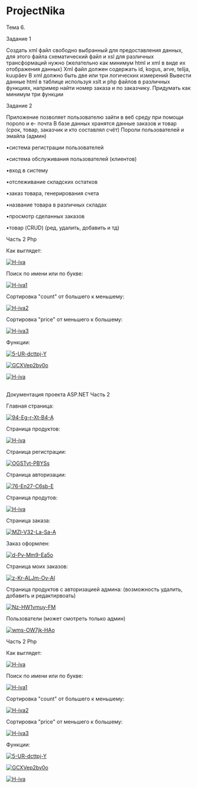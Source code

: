 # ProjectNika

Тема 6.

Задание 1

Создать xml файл свободно выбранный для предоставления данных, для этого файла схематический файл и xsl для различных трансформаций
нужно (желательно как минимум html и xml в виде их отображения данных) 
Xml файл должен содержать id, kogus, arve, telija, kuupäev 
В xml должно быть две или три логических измерений 
Вывести данные html в таблице используя xslt и php файлов в различных функциях, 
например найти номер заказа и по заказчику. Придумать как минимум три функции

Задание 2 

Приложение позволяет пользователю зайти в веб среду при помощи пороло и е- почта
В базе данных хранятся данные заказов и товар (срок, товар, заказчик и кто составлял счёт) 
Пороли пользователей и эмайла (админ) 

•система регистрации пользователей 

•система обслуживания пользователей (клиентов) 

•вход в систему 

•отслеживание складских остатков

•заказ товара, генерирования счета 

•название товара в различных складах 

•просмотр сделанных заказов 

•товар (CRUD) (ред, удалить, добавить и тд)

Часть 2 Php

Как выглядет: 

<a href="https://imgbb.com/"><img src="https://i.ibb.co/YkqThyd/H-iva.png" alt="H-iva" border="0"></a>

Поиск по имени или по букве:

<a href="https://imgbb.com/"><img src="https://i.ibb.co/wC6yZWC/H-iva1.png" alt="H-iva1" border="0"></a>

Сортировка "count" от большего к меньшему: 

<a href="https://imgbb.com/"><img src="https://i.ibb.co/FHQnQ7w/H-iva2.png" alt="H-iva2" border="0"></a>

Сортировка "price" от меньшего к большему:

<a href="https://imgbb.com/"><img src="https://i.ibb.co/Fnwx7jm/H-iva3.png" alt="H-iva3" border="0"></a>

Функции: 

<a href="https://imgbb.com/"><img src="https://i.ibb.co/r2y7d4R/5-UR-dcttpj-Y.jpg" alt="5-UR-dcttpj-Y" border="0"></a>


<a href="https://ibb.co/85dd6tb"><img src="https://i.ibb.co/MVGGMQf/GCXVep2bv0o.jpg" alt="GCXVep2bv0o" border="0"></a>


<a href="https://ibb.co/cQjSQqG"><img src="https://i.ibb.co/XtqrtHh/H-iva.png" alt="H-iva" border="0"></a><br /><a target='_blank' href='https://imgbb.com/'></a><br />


Документация проекта ASP.NET Часть 2

Главная страница:

<a href="https://ibb.co/jfF8zmB"><img src="https://i.ibb.co/nmSwB9Z/94-Eg-r-Xt-B4-A.jpg" alt="94-Eg-r-Xt-B4-A" border="0"></a>

Страница продуктов: 

<a href="https://ibb.co/b1T7nKz"><img src="https://i.ibb.co/7vPbF12/H-iva.png" alt="H-iva" border="0"></a>

Страница регистрации:

<a href="https://ibb.co/dcGgRLs"><img src="https://i.ibb.co/xsJHNfK/OGSTvt-PBYSs.jpg" alt="OGSTvt-PBYSs" border="0"></a>

Страница авторизации: 

<a href="https://imgbb.com/"><img src="https://i.ibb.co/fQjkCYr/76-En27-C6sb-E.jpg" alt="76-En27-C6sb-E" border="0"></a>

Страница продутов: 

<a href="https://ibb.co/2STN1rw"><img src="https://i.ibb.co/cwjLS9P/H-iva.png" alt="H-iva" border="0"></a>

Страница заказа:

<a href="https://imgbb.com/"><img src="https://i.ibb.co/LgVN05d/MZl-V32-La-Sa-A.jpg" alt="MZl-V32-La-Sa-A" border="0"></a>

Заказ оформлен:

<a href="https://imgbb.com/"><img src="https://i.ibb.co/m5PN4tq/d-Pv-Mm9-Ea5o.jpg" alt="d-Pv-Mm9-Ea5o" border="0"></a>

Страница моих заказов:

<a href="https://imgbb.com/"><img src="https://i.ibb.co/4t9xRWR/z-Kr-ALJm-Ov-AI.jpg" alt="z-Kr-ALJm-Ov-AI" border="0"></a>

Страница продуктов с авторизацией админа: 
(возможность удалить, добавить и редактирвоать)

<a href="https://ibb.co/QQxnTgn"><img src="https://i.ibb.co/JtS2G12/Nz-HW1vmuy-FM.jpg" alt="Nz-HW1vmuy-FM" border="0"></a>

Пользователи (может смотреть только админ)

<a href="https://ibb.co/VW4NL3Q"><img src="https://i.ibb.co/6RCZyN1/wms-OW7jk-HAo.jpg" alt="wms-OW7jk-HAo" border="0"></a>

Часть 2 Php

Как выглядет: 

<a href="https://imgbb.com/"><img src="https://i.ibb.co/YkqThyd/H-iva.png" alt="H-iva" border="0"></a>

Поиск по имени или по букве:

<a href="https://imgbb.com/"><img src="https://i.ibb.co/wC6yZWC/H-iva1.png" alt="H-iva1" border="0"></a>

Сортировка "count" от большего к меньшему: 

<a href="https://imgbb.com/"><img src="https://i.ibb.co/FHQnQ7w/H-iva2.png" alt="H-iva2" border="0"></a>

Сортировка "price" от меньшего к большему:

<a href="https://imgbb.com/"><img src="https://i.ibb.co/Fnwx7jm/H-iva3.png" alt="H-iva3" border="0"></a>

Функции: 

<a href="https://imgbb.com/"><img src="https://i.ibb.co/r2y7d4R/5-UR-dcttpj-Y.jpg" alt="5-UR-dcttpj-Y" border="0"></a>


<a href="https://ibb.co/85dd6tb"><img src="https://i.ibb.co/MVGGMQf/GCXVep2bv0o.jpg" alt="GCXVep2bv0o" border="0"></a>


<a href="https://ibb.co/cQjSQqG"><img src="https://i.ibb.co/XtqrtHh/H-iva.png" alt="H-iva" border="0"></a><br /><a target='_blank' href='https://imgbb.com/'></a><br />
